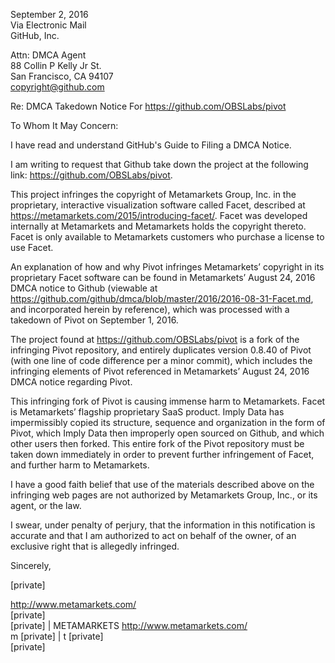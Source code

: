 September 2, 2016  
Via Electronic Mail  
GitHub, Inc.

Attn: DMCA Agent  
88 Collin P Kelly Jr St.  
San Francisco, CA 94107  
copyright@github.com

Re: DMCA Takedown Notice For https://github.com/OBSLabs/pivot

To Whom It May Concern:

I have read and understand GitHub's Guide to Filing a DMCA Notice.

I am writing to request that Github take down the project at the following
link: https://github.com/OBSLabs/pivot.

This project infringes the copyright of Metamarkets Group, Inc. in the
proprietary, interactive visualization software called Facet, described at
https://metamarkets.com/2015/introducing-facet/. Facet was developed
internally at Metamarkets and Metamarkets holds the copyright thereto.
Facet is only available to Metamarkets customers who purchase a license to
use Facet.

An explanation of how and why Pivot infringes Metamarkets’ copyright in its
proprietary Facet software can be found in Metamarkets’ August 24, 2016
DMCA notice to Github (viewable at https://github.com/github/dmca/blob/master/2016/2016-08-31-Facet.md, and incorporated herein by
reference), which was processed with a takedown of Pivot on September 1,
2016.

The project found at https://github.com/OBSLabs/pivot is a fork of the
infringing Pivot repository, and entirely duplicates version 0.8.40 of
Pivot (with one line of code difference per a minor commit), which includes
the infringing elements of Pivot referenced in Metamarkets’ August 24, 2016
DMCA notice regarding Pivot.

This infringing fork of Pivot is causing immense harm to Metamarkets.
Facet is Metamarkets’ flagship proprietary SaaS product. Imply Data has
impermissibly copied its structure, sequence and organization in the form
of Pivot, which Imply Data then improperly open sourced on Github, and
which other users then forked. This entire fork of the Pivot repository
must be taken down immediately in order to prevent further infringement of
Facet, and further harm to Metamarkets.

I have a good faith belief that use of the materials described above on the
infringing web pages are not authorized by Metamarkets Group, Inc., or its
agent, or the law.

I swear, under penalty of perjury, that the information in this
notification is accurate and that I am authorized to act on behalf of the
owner, of an exclusive right that is allegedly infringed.

Sincerely,

[private]

<http://www.metamarkets.com/>  
[private]  
[private] | METAMARKETS <http://www.metamarkets.com/>  
m [private] | t [private]  
[private]
